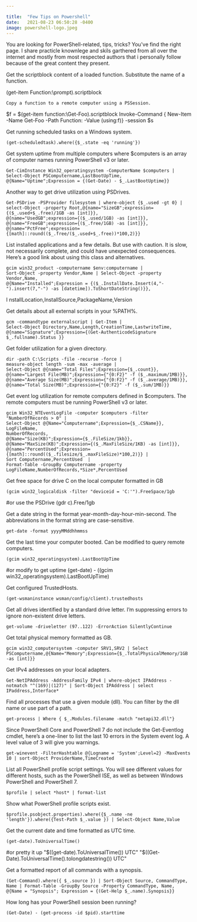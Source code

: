 ```yaml
---

title:  "Few Tips on Powershell"
date:   2021-08-23 06:50:28 -0400
image: powershell-logo.jpeg
---
```


You are looking for PowerShell-related, tips, tricks? 
You've find the right page. I share practicle knownlege and skils garthered from all over the internet and mostly from most respected authors that i personally follow because of the great content they present. 



Get the scriptblock content of a loaded function. Substitute the name of a function.

(get-item Function:\prompt).scriptblock

    Copy a function to a remote computer using a PSSession.

$f = $(get-item function:\Get-Foo).scriptblock
Invoke-Command { New-Item -Name Get-Foo -Path Function: -Value $($using:f)} -session $s

Get running scheduled tasks on a Windows system.

    (get-scheduledtask).where({$_.state -eq 'running'})

Get system uptime from multiple computers where $computers is an array of computer names running PowerShell v3 or later.

    Get-CimInstance Win32_operatingsystem -ComputerName $computers |
    Select-Object PSComputername,LastBootUpTime,
    @{Name="Uptime";Expression = {(Get-Date) - $_.LastBootUptime}}

Another way to get drive utilization using PSDrives.

    Get-PSDrive -PSProvider filesystem | where-object {$_.used -gt 0} |
    select-Object -property Root,@{name="SizeGB";expression={($_.used+$_.free)/1GB -as [int]}},
    @{name="UsedGB";expression={($_.used/1GB) -as [int]}},
    @{name="FreeGB";expression={($_.free/1GB) -as [int]}},
    @{name="PctFree";expression={[math]::round(($_.free/($_.used+$_.free))*100,2)}}

List installed applications and a few details. But use with caution. It is slow, not necessarily complete, and could have unexpected consequences. Here’s a good link about using this class and alternatives.

    gcim win32_product -computername $env:computername | 
    Sort-Object -property Vendor,Name | Select-Object -property Vendor,Name,
    @{Name="Installed";Expression = {($_.InstallDate.Insert(4,"-").insert(7,"-") -as [datetime]).ToShortDateString()}},
I   nstallLocation,InstallSource,PackageName,Version

Get details about all external scripts in your %PATH%.

    gcm -commandtype externalscript | Get-Item | 
    Select-Object Directory,Name,Length,CreationTime,LastwriteTime,
    @{name="Signature";Expression={(Get-AuthenticodeSignature $_.fullname).Status }}

Get folder utilization for a given directory.

    dir -path C:\Scripts -file -recurse -force | 
    measure-object length -sum -max -average | 
    Select-Object @{name="Total Files";Expression={$_.count}},
    @{name="Largest File(MB)";Expression={"{0:F2}" -f ($_.maximum/1MB)}},
    @{name="Average Size(MB)";Expression={"{0:F2}" -f ($_.average/1MB)}},
    @{name="Total Size(MB)";Expression={"{0:F2}" -f ($_.sum/1MB)}}

Get event log utilization for remote computers defined in $computers. The remote computers must be running PowerShell v3 or later.

    gcim Win32_NTEventLogFile -computer $computers -filter  "NumberOfRecords > 0" | 
    Select-Object @{Name="Computername";Expression={$_.CSName}},
    LogFileName,
    NumberOfRecords,
    @{Name="Size(KB)";Expression={$_.FileSize/1kb}},
    @{Name="MaxSize(KB)";Expression={($_.MaxFileSize/1KB) -as [int]}}, 
    @{name="PercentUsed";Expression={[math]::round(($_.filesize/$_.maxFileSize)*100,2)}} |  
    Sort Computername,PercentUsed  | 
    Format-Table -GroupBy Computername -property LogFileName,NumberOfRecords,*Size*,PercentUsed

Get free space for drive C on the local computer formatted in GB

    (gcim win32_logicaldisk -filter "deviceid = 'C:'").FreeSpace/1gb
#or use the PSDrive
    (gdr c).Free/1gb

Get a date string in the format year-month-day-hour-min-second. The abbreviations in the format string are case-sensitive.

    get-date -format yyyyMMddhhmmss

Get the last time your computer booted. Can be modified to query remote computers.

    (gcim win32_operatingsystem).LastBootUpTime
#or modify to get uptime
    (get-date) - ((gcim win32_operatingsystem).LastBootUpTime)

Get configured TrustedHosts.

    (get-wsmaninstance wsman/config/client).trustedhosts

Get all drives identified by a standard drive letter. I’m suppressing errors to ignore non-existent drive letters.

    get-volume -driveletter (97..122) -ErrorAction SilentlyContinue

Get total physical memory formatted as GB.

    gcim win32_computersystem -computer SRV1,SRV2 | Select PSComputername,@{Name="Memory";Expression={$_.TotalPhysicalMemory/1GB -as [int]}}

Get IPv4 addresses on your local adapters.

    Get-NetIPAddress -AddressFamily IPv4 | where-object IPAddress -notmatch "^(169)|(127)" | Sort-Object IPAddress | select IPaddress,Interface*

Find all processes that use a given module (dll). You can filter by the dll name or use part of a path.

    get-process | Where { $_.Modules.filename -match "netapi32.dll"}

Since PowerShell Core and PowerShell 7 do not include the Get-Eventlog cmdlet, here’s a one-liner to list the last 10 errors in the System event log. A level value of 3 will give you warnings.

    get-winevent -FilterHashtable @{Logname = 'System';Level=2} -MaxEvents 10 | sort-Object ProviderName,TimeCreated

List all PowerShell profile script settings. You will see different values for different hosts, such as the PowerShell ISE, as well as between Windows PowerShell and PowerShell 7.

    $profile | select *host* | format-list

 Show what PowerShell profile scripts exist.

    $profile.psobject.properties).where({$_.name -ne 'length'}).where({Test-Path $_.value }) | Select-Object Name,Value

Get the current date and time formatted as UTC time.

    (get-date).ToUniversalTime()
#or pretty it up
    "$((get-date).ToUniversalTime()) UTC"
    "$((Get-Date).ToUniversalTime().tolongdatestring()) UTC"

Get a formatted report of all commands with a synopsis.

    (Get-Command).where({ $_.source }) | Sort-Object Source, CommandType, Name | Format-Table -GroupBy Source -Property CommandType, Name, @{Name = "Synopsis"; Expression = {(Get-Help $_.name).Synopsis}}

How long has your PowerShell session been running?

    (Get-Date) - (get-process -id $pid).starttime

